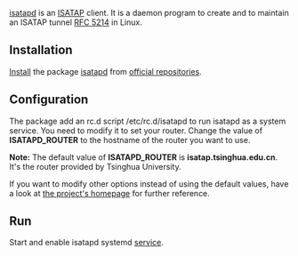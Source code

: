 [isatapd](http://www.saschahlusiak.de/linux/isatap.htm) is an [ISATAP](http://en.wikipedia.org/wiki/ISATAP) client. It is a daemon program to create and to maintain an ISATAP tunnel [RFC 5214](//tools.ietf.org/html/rfc5214) in Linux.

## Installation

[Install](/index.php/Install "Install") the package [isatapd](https://www.archlinux.org/packages/?name=isatapd) from [official repositories](/index.php/Official_repositories "Official repositories").

## Configuration

The package add an rc.d script /etc/rc.d/isatapd to run isatapd as a system service. You need to modify it to set your router. Change the value of **ISATAPD_ROUTER** to the hostname of the router you want to use.

**Note:** The default value of **ISATAPD_ROUTER** is **isatap.tsinghua.edu.cn**. It's the router provided by Tsinghua University.

If you want to modify other options instead of using the default values, have a look at [the project's homepage](http://www.saschahlusiak.de/linux/isatap.htm) for further reference.

## Run

Start and enable isatapd systemd [service](/index.php/Systemd#Using_units "Systemd").
